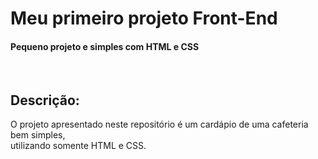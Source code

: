 <h1>Meu primeiro projeto Front-End</h1>

<h4>Pequeno projeto e simples com HTML e CSS</h4>
<br>
<h2>Descrição:</h2>

<p>O projeto apresentado neste repositório é um cardápio de uma cafeteria bem simples, <br>utilizando somente HTML e CSS.</p>

